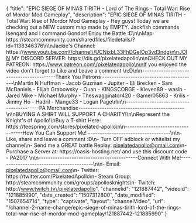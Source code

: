 {
    "title": "EPIC SIEGE OF MINAS TIRITH - Lord of The Rings - Total War: Rise of Mordor Mod Gameplay",
    "description": "EPIC SIEGE OF MINAS TIRITH - Total War: Rise of Mordor Mod Gameplay - Hey guys! Today we are checking out a NEW custom map made by EMPTY. Jackfish commands Isengard and I command Gondor! Enjoy the Battle :D\n\nMap: https:\/\/steamcommunity.com\/sharedfiles\/filedetails\/?id=1138346376\n\nJackie's Channel: https:\/\/www.youtube.com\/channel\/UCNjxbL33FhDGeIOp3vd3ndg\n\nJOIN MY DISCORD SERVER: https:\/\/dis.gd\/pixelatedapollo\n\nCHECK OUT MY PATREON: https:\/\/www.patreon.com\/pixelatedapollo\n\nIf you enjoyed the video don't forget to Like and Leave a comment \n:D\n\n-----------------------------------------Thank You Patrons ----------------------------------------\nMartin N Huffman - Jacob Guzman - Jupiter - Eli Brecken - Sam McDaniels - Elijah Grabowsky - Ouan - KINGSCORGE - Kleven89 - wasib - Jared Mike - Michael Murphy - Theswagginator420 - Gamer05863 - Krilis - Jimmy Ho - Hadril -  Mange33 - Logan Page\n\n\n-----------------------------------------PA Merchandise---------------------------------------------\n\nBUYING A SHIRT WILL SUPPORT A CHARITY!\n\nRepresent the Knight's of Apollo!\nBuy a T-shirt Here: https:\/\/teespring.com\/stores\/pixelated-apollo\n\n----------------------------------How You Can Support Me! -----------------------------------\n\n- Like, share and leave a comment :D\n- Turn OFF adblock or whitelist my channel\n- Send me a GREAT battle Replay: pixelatedapollo@gmail.com\n- Purchase a Server at: https:\/\/oasis-hosting.net\/ and use this discount code - PA2017 \n\n------------------------------------------Connect With Me!-----------------------------------------\n\n- Email: pixelatedapollo@gmail.com\n- Twitter: https:\/\/twitter.com\/PixelatedApollo\n- Steam Group:  http:\/\/steamcommunity.com\/groups\/apollosknights\n- Twitch: http:\/\/www.twitch.tv\/pixelatedapollo",
    "channelid": "121887442",
    "videoid": "121885990",
    "date_created": "1507312800",
    "date_modified": "1507654714",
    "type": "captivate",
    "layout": "channelVideo",
    "url": "\/channel-2-name-change\/epic-siege-of-minas-tirith-lord-of-the-rings-total-war-rise-of-mordor-mod-gameplay\/121887442-121885990"
}